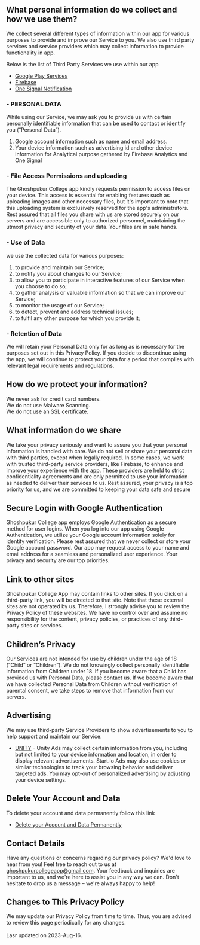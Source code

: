 ## What personal information do we collect and how we use them?
We collect several different types of information within our app for various purposes to provide and improve our Service to you. We also use third party services and service providers which may collect information to provide functionality in app.

Below is the list of Third Party Services we use within our app
- <a href="https://policies.google.com/privacy">Google Play Services</a>
- <a href="https://firebase.google.com/support/privacy">Firebase</a>
- <a href="https://onesignal.com/privacy_policy#:~:text=OneSignal%20does%20not%20share%20SDK,or%20Client%20requests%20or%20authorizes">One Signal Notification</a>

### - PERSONAL DATA
While using our Service, we may ask you to provide us with certain personally identifiable information that can be used to contact or identify you (“Personal Data”).
1. Google account information such as name and email address.
2. Your device information such as advertising id and other device information for Analytical purpose gathered by Firebase Analytics and One Signal<br>

### - File Access Permissions and uploading
The Ghoshpukur College app kindly requests permission to access files on your device. This access is essential for enabling features such as uploading images and other necessary files, but it's important to note that this uploading system is exclusively reserved for the app's administrators. Rest assured that all files you share with us are stored securely on our servers and are accessible only to authorized personnel, maintaining the utmost privacy and security of your data. Your files are in safe hands.

### - Use of Data
we use the collected data for various purposes:
1. to provide and maintain our Service; <br>
2. to notify you about changes to our Service; <br>
3. to allow you to participate in interactive features of our Service when you choose to do so; <br>
4. to gather analysis or valuable information so that we can improve our Service; <br>
5. to monitor the usage of our Service; <br>
6. to detect, prevent and address technical issues; <br>
78. to fulfil any other purpose for which you provide it; <br>

### - Retention of Data
We will retain your Personal Data only for as long as is necessary for the purposes set out in this Privacy Policy. If you decide to discontinue using the app, we will continue to protect your data for a period that complies with relevant legal requirements and regulations.

## How do we protect your information?
We never ask for credit card numbers. <br>
We do not use Malware Scanning. <br>
We do not use an SSL certificate. <br>

## What information do we share
We take your privacy seriously and want to assure you that your personal information is handled with care. We do not sell or share your personal data with third parties, except when legally required. In some cases, we work with trusted third-party service providers, like Firebase, to enhance and improve your experience with the app. These providers are held to strict confidentiality agreements and are only permitted to use your information as needed to deliver their services to us. Rest assured, your privacy is a top priority for us, and we are committed to keeping your data safe and secure

## Secure Login with Google Authentication
Ghoshpukur College app employs Google Authentication as a secure method for user logins. When you log into our app using Google Authentication, we utilize your Google account information solely for identity verification. Please rest assured that we never collect or store your Google account password. Our app may request access to your name and email address for a seamless and personalized user experience. Your privacy and security are our top priorities.

## Link to other sites
Ghoshpukur College App may contain links to other sites. If you click on a third-party link, you will be directed to that site. Note that these external sites are not operated by us. Therefore, I strongly advise you to review the Privacy Policy of these websites. We have no control over and assume no responsibility for the content, privacy policies, or practices of any third-party sites or services.

## Children’s Privacy
Our Services are not intended for use by children under the age of 18 (“Child” or “Children”). We do not knowingly collect personally identifiable information from Children under 18. If you become aware that a Child has provided us with Personal Data, please contact us. If we become aware that we have collected Personal Data from Children without verification of parental consent, we take steps to remove that information from our servers.

## Advertising
We may use third-party Service Providers to show advertisements to you to help support and maintain our Service.<br>
- <a href="https://unity3d.com/legal/privacy-policy">UNITY</a> - Unity Ads may collect certain information from you, including but not limited to your device information and location, in order to display relevant advertisements. Start.io Ads may also use cookies or similar technologies to track your browsing behavior and deliver targeted ads. You may opt-out of personalized advertising by adjusting your device settings.

## Delete Your Account and Data
To delete your account and data permanently follow this link <br>
- <a href="https://docs.google.com/forms/d/e/1FAIpQLSeTVfOrmAAioJAhKZrb8nLS4vLnVhTGzNUiMuv_o5UDPCWyUA/viewform?usp=send_form">Delete your Account and Data Permanently</a>

## Contact Details
Have any questions or concerns regarding our privacy policy? We'd love to hear from you! Feel free to reach out to us at ghoshpukurcollegeapp@gmail.com. Your feedback and inquiries are important to us, and we're here to assist you in any way we can. Don't hesitate to drop us a message – we're always happy to help!

## Changes to This Privacy Policy
We may update our Privacy Policy from time to time. Thus, you are advised to review this page periodically for any changes. 
<br><br>
Lasr updated on 2023-Aug-16.